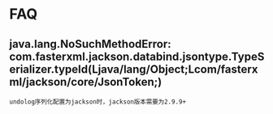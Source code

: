 # FAQ

## java.lang.NoSuchMethodError: com.fasterxml.jackson.databind.jsontype.TypeSerializer.typeId(Ljava/lang/Object;Lcom/fasterxml/jackson/core/JsonToken;)

```
undolog序列化配置为jackson时，jackson版本需要为2.9.9+
```
